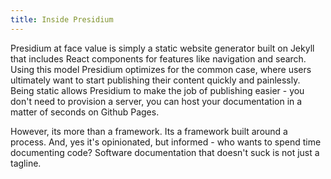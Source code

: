 ```yaml
---
title: Inside Presidium
---
```


Presidium at face value is simply a static website generator built on Jekyll that includes React components for features like navigation and search. Using this model Presidium optimizes for the common case, where users ultimately want to start publishing their content quickly and painlessly. Being static allows Presidium to make the job of publishing easier - you don't need to provision a server, you can host your documentation in a matter of seconds on Github Pages. 

However, its more than a framework. Its a framework built around a process. And, yes it's opinionated, but informed - who wants to spend time documenting code? Software documentation that doesn't suck is not just a tagline.